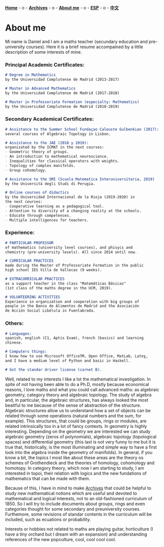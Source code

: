 [**Home**](ENGindex.html) - o -    [**Archives**](ENGArchivos.html)  - o -   [**About me**](ENGSobremi.html)  - o -   [**ESP**](/Sobremi.html) - o -    [**中文**](/CH/CHindex.html) 


# About me
Mi name is Daniel and I am a maths teacher (secundary education and pre-university courses). Here it is a brief resume accompained by a little description of some interests of mine.

### Principal Academic Certificates:

```markdown
# Degree in Mathematics 
by the Universidad Complutense de Madrid (2013-2017)

# Master in Advanced Mathematics
by the Universidad Complutense de Madrid (2017-2018)

# Master in Professoriate Formation (especialty: Mathematics)
by the Universidad Complutense de Madrid (2018-2019)

```


### Secondary Academical Certificates:

```markdown
# Assistance to the Summer School Fundaçao Calouste Gulbenkian (2017): 
several courses of Algebraic Topology in Lisbon.

# Assistance to the JAE (2018 y 2019): 
organizated by the ICMAT in the next courses: 
- Geometric theory of groups.
- An introduction to mathematical neuroscience.  
- Inequalities for classical operators with weights.
- Topology of complex manifolds.
- Group cohomology.

# Assistance to the SMI (Scuola Matematica Interuniversitaria, 2019)
by the Università degli Studi di Perugia.

# Online courses of didactics
by the Universidad Internacional de la Rioja (2019-2020) in 
the next courses: 
- Cooperative learning as a pedagogical tool.
- Attention to diversity of a changing reality at the schools.
- Educate through competences.
- Multiple intelligences for teachers.

```

### Experience:

```markdown
# PARTICULAR PROFESSOR 
of mathematics (university level courses), and phisycs and 
chemistry (pre-university levels). All since 2014 until now.

# CURRICULAR PRACTICES 
made during the Master of Professoriate Formation in the public 
high school IES Villa de Vallecas (9 weeks).

# EXTRACURRICULAR PRACTICES 
as a support teacher in the class "Matemáticas Básicas"
(1st class of the maths degree in the UCM, 2019).

# VOLUNTEERING ACTIVITIES
Experience in organization and cooperation with big groups of
people in the Banco de Alimentos de Madrid and the Asociación 
de Acción Social Libélula in Fuenlabrada.


```

### Others:

```markdown
# Languages: 
spanish, english (C1, Aptis Exam), french (basics) and learning 
chinese.

# Computers things: 
I know how to use Microsoft OfficeTM, Open Office, MatLab, Lateχ, 
and I have a medium level of Python and basic in Haskell.

# Got the standar driver license (carnet B).
```

Well, related to my interests I like a lot the mathematical investigation. In spite of not having been able to do a Ph.D, mostly because economical reasons, I love maths and what you could call advanced maths: as algebraic geometry, category theory and algebraic topology. The study of algebra and, in particular, the algebraic structures, has always looked the most beatiful to me because of the sense of abstraction of the structure. Algebraic structures allow us to understand how a set of objects can be related through some operations (natural numbers and the sum, for example). This structures, that could be groups, rings or modules, are related intrinsically too in a lot of fancy contexts. In geometry is highly interesting. Depending on the geometry we are interested we can study algebraic geometry (zeros of polynomials), algebraic topology (topological spaces) and differential geometry (this last is not very funny to me but it is true that, historically, is the most illuminating and simple way to have a first look into the algebra inside the geometry of manifolds). In general, if you know a bit, the topics I most like about these areas are the theory os schemes of Grothendieck and the theories of homology, cohomology and homotopy. In category theory, which now I am starting to study, I am interested in topoi, their relation with logics and the new fundations of mathematics that can be made with them.

Because of this, I have in mind to make [Archives](ENGArchivos.html) that could be helpful to study new mathematical notions which are useful and devoted to mathematical and logical interests, not to an old-fashioned curriculum of 1850. So I will try to include documents about groups, rings and even categories thought for some secondary and preuniversity courses. Furthemore, some revisions of standar contents in the curriculum will be included, such as ecuations or probability.

Interests or hobbies not related to maths are playing guitar, horticulture (I have a tiny orchard but I dream with an expansion) and understanding references of the new popculture, cool, cool cool cool.
